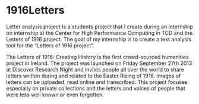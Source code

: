 1916Letters
===========

Letter analysis project
Is a students project that I create during an internship on  internship at the Center for High Performance Computing in TCD and the Letters of 1916 project. 
The goal of my internship is to create a text analysis tool for the “Letters of 1916 project”.


The Letters of 1916: Creating History 
is the first crowd-sourced humanities project in Ireland. 
The project was launched on Friday September 27th 2013 at Discover Research Night and invites people all over the world to share letters 
written during and related to the Easter Rising of 1916. Images of letters can be uploaded, read online and transcribed. 
This project focuses especially on private collections and the letters and voices of people that were less well known or even forgotten.
